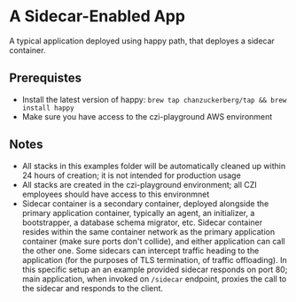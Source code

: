 # A Sidecar-Enabled App

A typical application deployed using happy path, that deployes a sidecar container.

## Prerequistes

* Install the latest version of happy: `brew tap chanzuckerberg/tap && brew install happy`
* Make sure you have access to the czi-playground AWS environment

## Notes

* All stacks in this examples folder will be automatically cleaned up within 24 hours of creation; it is not intended for production usage
* All stacks are created in the czi-playground environment; all CZI employees should have access to this environmnet
* Sidecar container is a secondary container, deployed alongside the primary application container, typically an agent, an initializer, a bootstrapper, a database schema migrator, etc. Sidecar container resides within the same container network as the primary application container (make sure ports don't collide), and either application can call the other one. Some sidecars can intercept traffic heading to the application (for the purposes of TLS termination, of traffic offloading). In this specific setup an an example provided sidecar responds on port 80; main application, when invoked on `/sidecar` endpoint, proxies the call to the sidecar and responds to the client.